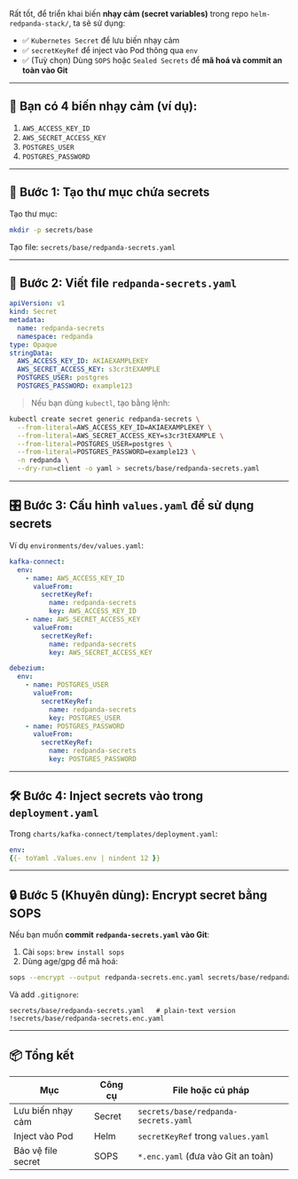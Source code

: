 Rất tốt, để triển khai biến **nhạy cảm (secret variables)** trong repo `helm-redpanda-stack/`, ta sẽ sử dụng:

* ✅ `Kubernetes Secret` để lưu biến nhạy cảm
* ✅ `secretKeyRef` để inject vào Pod thông qua `env`
* ✅ (Tuỳ chọn) Dùng `SOPS` hoặc `Sealed Secrets` để **mã hoá và commit an toàn vào Git**

---

## 🎯 Bạn có 4 biến nhạy cảm (ví dụ):

1. `AWS_ACCESS_KEY_ID`
2. `AWS_SECRET_ACCESS_KEY`
3. `POSTGRES_USER`
4. `POSTGRES_PASSWORD`

---

## 🧱 Bước 1: Tạo thư mục chứa secrets

Tạo thư mục:

```bash
mkdir -p secrets/base
```

Tạo file: `secrets/base/redpanda-secrets.yaml`

---

## 🔐 Bước 2: Viết file `redpanda-secrets.yaml`

```yaml
apiVersion: v1
kind: Secret
metadata:
  name: redpanda-secrets
  namespace: redpanda
type: Opaque
stringData:
  AWS_ACCESS_KEY_ID: AKIAEXAMPLEKEY
  AWS_SECRET_ACCESS_KEY: s3cr3tEXAMPLE
  POSTGRES_USER: postgres
  POSTGRES_PASSWORD: example123
```

> Nếu bạn dùng `kubectl`, tạo bằng lệnh:

```bash
kubectl create secret generic redpanda-secrets \
  --from-literal=AWS_ACCESS_KEY_ID=AKIAEXAMPLEKEY \
  --from-literal=AWS_SECRET_ACCESS_KEY=s3cr3tEXAMPLE \
  --from-literal=POSTGRES_USER=postgres \
  --from-literal=POSTGRES_PASSWORD=example123 \
  -n redpanda \
  --dry-run=client -o yaml > secrets/base/redpanda-secrets.yaml
```

---

## 🎛️ Bước 3: Cấu hình `values.yaml` để sử dụng secrets

Ví dụ `environments/dev/values.yaml`:

```yaml
kafka-connect:
  env:
    - name: AWS_ACCESS_KEY_ID
      valueFrom:
        secretKeyRef:
          name: redpanda-secrets
          key: AWS_ACCESS_KEY_ID
    - name: AWS_SECRET_ACCESS_KEY
      valueFrom:
        secretKeyRef:
          name: redpanda-secrets
          key: AWS_SECRET_ACCESS_KEY

debezium:
  env:
    - name: POSTGRES_USER
      valueFrom:
        secretKeyRef:
          name: redpanda-secrets
          key: POSTGRES_USER
    - name: POSTGRES_PASSWORD
      valueFrom:
        secretKeyRef:
          name: redpanda-secrets
          key: POSTGRES_PASSWORD
```

---

## 🛠️ Bước 4: Inject secrets vào trong `deployment.yaml`

Trong `charts/kafka-connect/templates/deployment.yaml`:

```yaml
env:
{{- toYaml .Values.env | nindent 12 }}
```

---

## 🔒 Bước 5 (Khuyên dùng): **Encrypt secret bằng SOPS**

Nếu bạn muốn **commit `redpanda-secrets.yaml` vào Git**:

1. Cài `sops`: `brew install sops`
2. Dùng age/gpg để mã hoá:

```bash
sops --encrypt --output redpanda-secrets.enc.yaml secrets/base/redpanda-secrets.yaml
```

Và add `.gitignore`:

```gitignore
secrets/base/redpanda-secrets.yaml   # plain-text version
!secrets/base/redpanda-secrets.enc.yaml
```

---

## 📦 Tổng kết

| Mục                | Công cụ | File hoặc cú pháp                    |
| ------------------ | ------- | ------------------------------------ |
| Lưu biến nhạy cảm  | Secret  | `secrets/base/redpanda-secrets.yaml` |
| Inject vào Pod     | Helm    | `secretKeyRef` trong `values.yaml`   |
| Bảo vệ file secret | SOPS    | `*.enc.yaml` (đưa vào Git an toàn)   |

